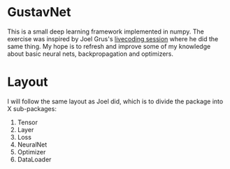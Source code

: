 # GustavNet
This is a small deep learning framework implemented in numpy.
The exercise was inspired by Joel Grus's [livecoding session](https://www.youtube.com/watch?v=o64FV-ez6Gw) where he did the same thing.
My hope is to refresh and improve some of my knowledge about basic neural nets, backpropagation and optimizers.

# Layout
I will follow the same layout as Joel did, which  is to divide the package into X sub-packages:
1. Tensor
2. Layer
3. Loss
4. NeuralNet
5. Optimizer
6. DataLoader